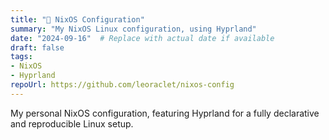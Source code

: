 ```yaml
---
title: "🐧 NixOS Configuration"
summary: "My NixOS Linux configuration, using Hyprland"
date: "2024-09-16"  # Replace with actual date if available
draft: false
tags:
- NixOS
- Hyprland
repoUrl: https://github.com/leoraclet/nixos-config
---
```

My personal NixOS configuration, featuring Hyprland for a fully declarative and reproducible Linux setup.
